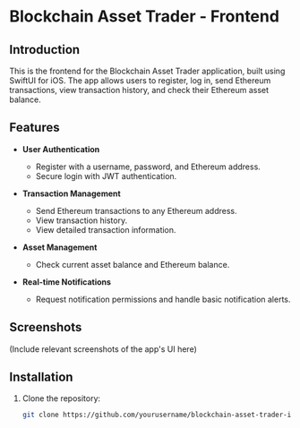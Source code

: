 # Blockchain Asset Trader - Frontend

## Introduction

This is the frontend for the Blockchain Asset Trader application, built using SwiftUI for iOS. The app allows users to register, log in, send Ethereum transactions, view transaction history, and check their Ethereum asset balance.

## Features

- **User Authentication**
  - Register with a username, password, and Ethereum address.
  - Secure login with JWT authentication.

- **Transaction Management**
  - Send Ethereum transactions to any Ethereum address.
  - View transaction history.
  - View detailed transaction information.

- **Asset Management**
  - Check current asset balance and Ethereum balance.

- **Real-time Notifications**
  - Request notification permissions and handle basic notification alerts.

## Screenshots

(Include relevant screenshots of the app's UI here)

## Installation

1. Clone the repository:
   ```sh
   git clone https://github.com/yourusername/blockchain-asset-trader-ios.git
